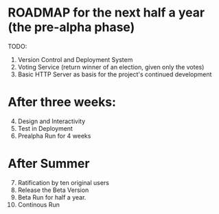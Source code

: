 # ROADMAP for the next half  a year (the pre-alpha phase)
TODO:
1. Version Control and Deployment System
2. Voting Service (return winner of an election, given only the votes)
3. Basic HTTP Server as basis for the project's continued development

# After three weeks:

4. Design and Interactivity
5. Test in Deployment
6. Prealpha Run for 4 weeks

# After Summer
7. Ratification by ten original users
8. Release the Beta Version
9. Beta Run for half a year.
10. Continous Run
